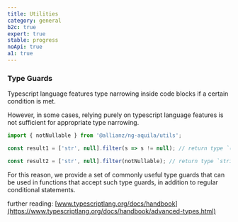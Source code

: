 ```yaml
---
title: Utilities
category: general
b2c: true
expert: true
stable: progress
noApi: true
a1: true
---
```


### Type Guards

Typescript language features type narrowing inside code blocks if a certain condition is met.

However, in some cases, relying purely on typescript language features is not sufficient for appropriate type narrowing.

```ts
import { notNullable } from '@allianz/ng-aquila/utils';

const result1 = ['str', null].filter(s => s != null); // return type `(string | null)[]`

const result2 = ['str', null].filter(notNullable); // return type `string[]`
```

For this reason, we provide a set of commonly useful type guards that can be used in functions that accept such type guards, in addition to regular conditional statements.

<!-- example(utils-type-guards) -->

further reading: [www.typescriptlang.org/docs/handbook](https://www.typescriptlang.org/docs/handbook/advanced-types.html)
